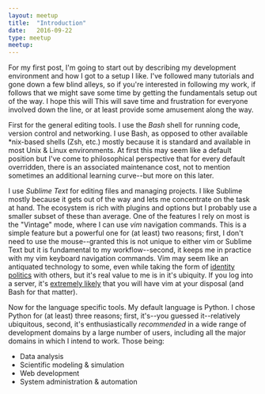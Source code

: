 ```yaml
---
layout: meetup
title:  "Introduction"
date:   2016-09-22
type: meetup
meetup: 
---
```


For my first post, I'm going to start out by describing my development environment and how I got to a setup I like.
I've followed many tutorials and gone down a few blind alleys, so if you're interested in following my work, if follows that we might save some time by getting the fundamentals setup out of the way. I hope this will This will save time and frustration for everyone involved down the line, or at least provide some amusement along the way.

First for the general editing tools. I use the *Bash* shell for running code, version control and networking.
I use Bash, as opposed to other available *nix-based shells (Zsh, etc.) mostly because it is standard and available in most Unix & Linux environments. At first this may seem like a default position but I've come to philosophical perspective that for every default overridden, there is an associated maintenance cost, not to mention sometimes an additional learning curve--but more on this later.

I use *Sublime Text* for editing files and managing projects. I like Sublime mostly because it gets out of the way and lets me concentrate on the task at hand. The ecosystem is rich with plugins and options but I probably use a smaller subset of these than average.
One of the features I rely on most is the "Vintage" mode, where I can use *vim* navigation commands.
This is a simple feature but a powerful one for (at least) two reasons; first, I don't need to use the mouse--granted this is not unique to either vim or Sublime Text but it is fundamental to my workflow--second, it keeps me in practice with my vim keyboard navigation commands. Vim may seem like an antiquated technology to some, even while taking the form of [identity politics](https://en.wikipedia.org/wiki/Identity_politics) with others, but it's real value to me is in it's ubiquity. If you log into a server, it's [extremely likely](https://en.wikipedia.org/wiki/Usage_share_of_operating_systems#Public_servers_on_the_Internet) that you will have vim at your disposal (and Bash for that matter).

Now for the language specific tools. My default language is Python. I chose Python for (at least) three reasons; first, it's--you guessed it--relatively ubiquitous, second, it's enthusiastically *recommended* in a wide range of development domains by a large number of users, including all the major domains in which I intend to work. Those being:
- Data analysis
- Scientific modeling & simulation
- Web development
- System administration & automation


<!--- https://hackercodex.com/guide/python-development-environment-on-mac-osx/